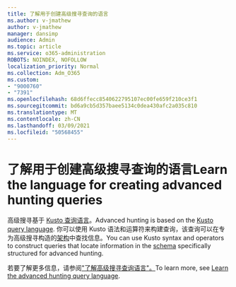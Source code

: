 ```yaml
---
title: 了解用于创建高级搜寻查询的语言
ms.author: v-jmathew
author: v-jmathew
manager: dansimp
audience: Admin
ms.topic: article
ms.service: o365-administration
ROBOTS: NOINDEX, NOFOLLOW
localization_priority: Normal
ms.collection: Adm_O365
ms.custom:
- "9000760"
- "7391"
ms.openlocfilehash: 68d6ffecc8540622795107ec00fe659f210ce3f1
ms.sourcegitcommit: bd6a9cb5d357baee5134c0dea430afc2a035c810
ms.translationtype: MT
ms.contentlocale: zh-CN
ms.lasthandoff: 03/09/2021
ms.locfileid: "50568455"
---
```

# <a name="learn-the-language-for-creating-advanced-hunting-queries"></a><span data-ttu-id="144ac-102">了解用于创建高级搜寻查询的语言</span><span class="sxs-lookup"><span data-stu-id="144ac-102">Learn the language for creating advanced hunting queries</span></span>

<span data-ttu-id="144ac-103">高级搜寻基于 [Kusto 查询语言](https://go.microsoft.com/fwlink/?linkid=2144620)。</span><span class="sxs-lookup"><span data-stu-id="144ac-103">Advanced hunting is based on the [Kusto query language](https://go.microsoft.com/fwlink/?linkid=2144620).</span></span> <span data-ttu-id="144ac-104">你可以使用 Kusto 语法和运算符来构建查询，该查询可以在专为高级搜寻构造的[架构](https://go.microsoft.com/fwlink/?linkid=2144621)中查找信息。</span><span class="sxs-lookup"><span data-stu-id="144ac-104">You can use Kusto syntax and operators to construct queries that locate information in the [schema](https://go.microsoft.com/fwlink/?linkid=2144621) specifically structured for advanced hunting.</span></span>

<span data-ttu-id="144ac-105">若要了解更多信息，请参阅["了解高级搜寻查询语言"。](https://go.microsoft.com/fwlink/?linkid=2144518)</span><span class="sxs-lookup"><span data-stu-id="144ac-105">To learn more, see [Learn the advanced hunting query language](https://go.microsoft.com/fwlink/?linkid=2144518).</span></span>
